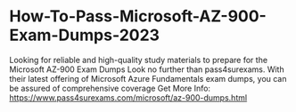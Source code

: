 # How-To-Pass-Microsoft-AZ-900-Exam-Dumps-2023
Looking for reliable and high-quality study materials to prepare for the Microsoft AZ-900 Exam Dumps Look no further than pass4surexams. With their latest offering of Microsoft Azure Fundamentals exam dumps, you can be assured of comprehensive coverage  Get More Info: https://www.pass4surexams.com/microsoft/az-900-dumps.html
